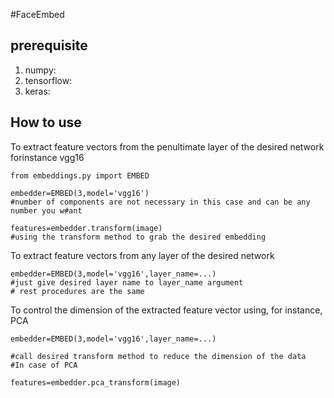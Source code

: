 #FaceEmbed
## prerequisite

1. numpy:
2. tensorflow:
3. keras:

## How to use
To extract feature vectors from the penultimate layer of the desired network forinstance vgg16

```
from embeddings.py import EMBED

embedder=EMBED(3,model='vgg16')
#number of components are not necessary in this case and can be any number you w#ant

features=embedder.transform(image)
#using the transform method to grab the desired embedding

```

To extract feature vectors from any layer of the desired network
```
embedder=EMBED(3,model='vgg16',layer_name=...)
#just give desired layer name to layer_name argument
# rest procedures are the same

```

To control the dimension of the extracted feature vector using, for instance, PCA
```
embedder=EMBED(3,model='vgg16',layer_name=...)

#call desired transform method to reduce the dimension of the data
#In case of PCA

features=embedder.pca_transform(image)
```
